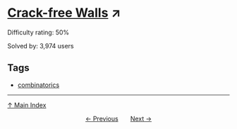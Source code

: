 # [Crack-free Walls](https://projecteuler.net/problem=215) ↗️

Difficulty rating: 50%

Solved by: 3,974 users
## Tags

- [combinatorics](../tags/combinatorics.md)



---

[↑ Main Index](../README.md)


<div align=center><a href='214.md'>← Previous</a> &nbsp;&nbsp; &nbsp;&nbsp;  <a href='216.md'>Next →</a></div>
